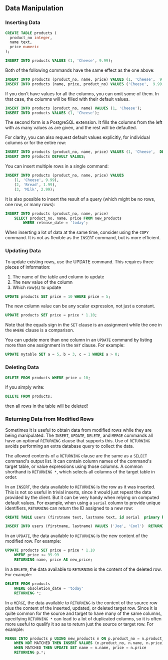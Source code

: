 ## Data Manipulation

### Inserting Data

```sql
CREATE TABLE products (  
  product_no integer,  
  name text,    
  price numeric
);
```

```sql
INSERT INTO products VALUES (1, 'Cheese', 9.99);
```

Both of the following commands have the same effect as the one above:

```sql
INSERT INTO products (product_no, name, price) VALUES (1, 'Cheese',  9.99); 
INSERT INTO products (name, price, product_no) VALUES ('Cheese',  9.99, 1);
```

If you don't have values for all the columns, you can omit some of them. In that case, the columns will be filled with their default values.

```sql
INSERT INTO products (product_no, name) VALUES (1, 'Cheese'); 
INSERT INTO products VALUES (1, 'Cheese');
```

The second form is a PostgreSQL extension. It fills the columns from the left with as many values as are given, and the rest will be defaulted.

For clarity, you can also request default values explicitly, for individual columns or for the entire row:

```sql
INSERT INTO products (product_no, name, price) VALUES (1, 'Cheese',  DEFAULT);
INSERT INTO products DEFAULT VALUES;
```

You can insert multiple rows in a single command:

```sql
INSERT INTO products (product_no, name, price) VALUES   
	(1, 'Cheese', 9.99),  
	(2, 'Bread', 1.99),    
	(3, 'Milk', 2.99);
```

It is also possible to insert the result of a query (which might be no rows, one row, or many rows):

```sql
INSERT INTO products (product_no, name, price)   
	SELECT product_no, name, price FROM new_products     
		WHERE release_date = 'today';
```

When inserting a lot of data at the same time, consider using the `COPY` command. It is not as flexible as the `INSERT` command, but is more efficient.

### Updating Data

To update existing rows, use the UPDATE command. This requires three pieces of information: 

1. The name of the table and column to update 
2. The new value of the column 
3. Which row(s) to update

```sql
UPDATE products SET price = 10 WHERE price = 5;
```

The new column value can be any scalar expression, not just a constant.

```sql
UPDATE products SET price = price * 1.10;
```

Note that the equals sign in the `SET` clause is an assignment while the one in the `WHERE` clause is a comparison.

You can update more than one column in an `UPDATE` command by listing more than one assignment in the `SET` clause. For example:

```sql
UPDATE mytable SET a = 5, b = 3, c = 1 WHERE a > 0;
```

### Deleting Data

```sql
DELETE FROM products WHERE price = 10;
```

If you simply write:

```sql
DELETE FROM products;
```

then all rows in the table will be deleted!

### Returning Data from Modified Rows

Sometimes it is useful to obtain data from modified rows while they are being manipulated. The `INSERT`, `UPDATE`, `DELETE`, and `MERGE` commands all have an optional `RETURNING` clause that supports this. Use of `RETURNING` avoids performing an extra database query to collect the data.

The allowed contents of a `RETURNING` clause are the same as a `SELECT` command's output list. It can contain column names of the command's target table, or value expressions using those columns. A common shorthand is `RETURNING *`, which selects all columns of the target table in order.

In an `INSERT`, the data available to `RETURNING` is the row as it was inserted. This is not so useful in trivial inserts, since it would just repeat the data provided by the client. But it can be very handy when relying on computed default values. For example, when using a `serial` column to provide unique identifiers, `RETURNING` can return the ID assigned to a new row:

```sql
CREATE TABLE users (firstname text, lastname text, id serial  primary key);

INSERT INTO users (firstname, lastname) VALUES ('Joe', 'Cool')  RETURNING id;
```

In an `UPDATE`, the data available to `RETURNING` is the new content of the modified row. For example:

```sql
UPDATE products SET price = price * 1.10   
	WHERE price <= 99.99   
	RETURNING name, price AS new_price;
```

In a `DELETE`, the data available to `RETURNING` is the content of the deleted row. For example:

```sql
DELETE FROM products   
	WHERE obsoletion_date = 'today'   
	RETURNING *;
```

In a `MERGE`, the data available to `RETURNING` is the content of the source row plus the content of the inserted, updated, or deleted target row. Since it is quite common for the source and target to have many of the same columns, specifying `RETURNING *` can lead to a lot of duplicated columns, so it is often more useful to qualify it so as to return just the source or target row. For example:

```sql
MERGE INTO products p USING new_products n ON p.product_no = n.product_no   
	WHEN NOT MATCHED THEN INSERT VALUES (n.product_no, n.name, n.price)   
	WHEN MATCHED THEN UPDATE SET name = n.name, price = n.price   
	RETURNING p.*;
```

